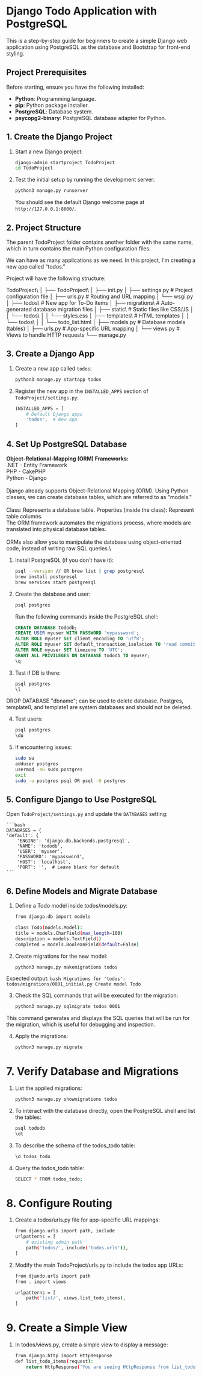 # Django Todo Application with PostgreSQL

This is a step-by-step guide for beginners to create a simple Django web application using PostgreSQL as the database and Bootstrap for front-end styling.

## Project Prerequisites

Before starting, ensure you have the following installed:

- **Python**: Programming language.
- **pip**: Python package installer.
- **PostgreSQL**: Database system.
- **psycopg2-binary**: PostgreSQL database adapter for Python.

## 1. Create the Django Project

1. Start a new Django project:

    ```bash
    django-admin startproject TodoProject
    cd TodoProject
    ```

2. Test the initial setup by running the development server:

    ```bash
    python3 manage.py runserver
    ```

    You should see the default Django welcome page at `http://127.0.0.1:8000/`.


## 2. Project Structure

The parent TodoProject folder contains another folder with the same name, which in turn contains the main Python configuration files.

We can have as many applications as we need. In this project, I'm creating a new app called "todos."

Project will have the following structure:

TodoProject\ │ ├── TodoProject\ │ ├── init.py │ ├── settings.py # Project configuration file │ ├── urls.py # Routing and URL mapping │ └── wsgi.py │ ├── todos\ # New app for To-Do items │ ├── migrations\ # Auto-generated database migration files │ ├── static\ # Static files like CSS/JS │ │ └── todos\ │ │ └── styles.css │ ├── templates\ # HTML templates │ │ └── todos\ │ │ └── todo_list.html │ ├── models.py # Database models (tables) │ ├── urls.py # App-specific URL mapping │ └── views.py # Views to handle HTTP requests └── manage.py

## 3. Create a Django App

1. Create a new app called `todos`:

    ```bash
    python3 manage.py startapp todos
    ```

2. Register the new app in the `INSTALLED_APPS` section of `TodoProject/settings.py`:

    ```python
    INSTALLED_APPS = [
        # Default Django apps
        'todos',  # New app
    ]
    ```

## 4. Set Up PostgreSQL Database

**Object-Relational-Mapping (ORM) Frameworks:**\
.NET - Entity Framework\
PHP - CakePHP\
Python - Django\
\
Django already supports Object-Relational Mapping (ORM). Using Python classes, we can create database tables, which are referred to as "models."\
\
Class: Represents a database table.
Properties (inside the class): Represent table columns.\
The ORM framework automates the migrations process, where models are translated into physical database tables.\
\
ORMs also allow you to manipulate the database using object-oriented code, instead of writing raw SQL queries.\

1. Install PostgreSQL (if you don't have it):

    ```bash
	psql --version // OR brew list | grep postgresql
    brew install postgresql
    brew services start postgresql
    ```

2. Create the database and user:

    ```bash
    psql postgres
    ```

    Run the following commands inside the PostgreSQL shell:

    ```sql
    CREATE DATABASE tododb;
    CREATE USER myuser WITH PASSWORD 'mypassword';
    ALTER ROLE myuser SET client_encoding TO 'utf8';
    ALTER ROLE myuser SET default_transaction_isolation TO 'read committed';
    ALTER ROLE myuser SET timezone TO 'UTC';
    GRANT ALL PRIVILEGES ON DATABASE tododb TO myuser;
    \q
    ```

3. Test if DB is there:
    ```bash
    psql postgres
	\l
    ```
DROP DATABASE "dbname";  can be used to delete database. Postgres, template0, and template1 are system databases and should not be deleted. 

4. Test users:
    ```bash
    psql postgres
	\du
    ```

5. If encountering issues:
    ```bash
	sudo su
	adduser postgres
	usermod -aG sudo postgres
	exit
	sudo -u postgres psql OR psql -U postgres
    ```

## 5. Configure Django to Use PostgreSQL

Open `TodoProject/settings.py` and update the `DATABASES` setting:

    ```bash
	DATABASES = {
    'default': {
        'ENGINE': 'django.db.backends.postgresql',
        'NAME': 'tododb',
        'USER': 'myuser',
        'PASSWORD': 'mypassword',
        'HOST': 'localhost',
        'PORT': '',  # Leave blank for default
	```

## 6. Define Models and Migrate Database

1. Define a Todo model inside todos/models.py:

    ```bash
	from django.db import models

	class Todo(models.Model):
    title = models.CharField(max_length=100)
    description = models.TextField()
    completed = models.BooleanField(default=False)
    ```

2. Create migrations for the new model:
    ```bash
	python3 manage.py makemigrations todos
	````

Expected output:
    ```bash
	Migrations for 'todos':
	todos/migrations/0001_initial.py
	Create model Todo
    ```

3. Check the SQL commands that will be executed for the migration:
	```bash
	python3 manage.py sqlmigrate todos 0001
	```
This command generates and displays the SQL queries that will be run for the migration, which is useful for debugging and inspection.

4. Apply the migrations:
	```bash
	python3 manage.py migrate
	````

# 7. Verify Database and Migrations

1. List the applied migrations:
	```bash
	python3 manage.py showmigrations todos
	```
2. To interact with the database directly, open the PostgreSQL shell and list the tables:
	```bash
	psql tododb
	\dt
	```
3. To describe the schema of the todos_todo table:
	```bash
	\d todos_todo
	```
4. Query the todos_todo table:
	```bash
	SELECT * FROM todos_todo;
	```

# 8. Configure Routing

1. Create a todos/urls.py file for app-specific URL mappings:
	```bash
	from django.urls import path, include
	urlpatterns = [
		# existing admin path
		path('todos/', include('todos.urls')),
	]
	```

2. Modify the main TodoProject/urls.py to include the todos app URLs:
	```bash
	from djando.urls import path
	from . import views

	urlpatterns = [
		path('list/', views.list_todo_items),
	]
	```

# 9. Create a Simple View

1. In todos/views.py, create a simple view to display a message:
	```bash
	from django.http import HttpResponse
	def list_todo_items(request):
		return HttpResponse('You are seeing HttpResponse from list_todo_items view.')
	```
